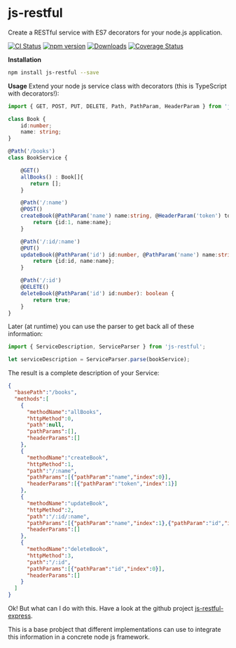 # js-restful
Create a RESTful service with ES7 decorators for your node.js application.

[![CI Status](http://img.shields.io/travis/mseemann/js-restful.svg?style=flat)](https://travis-ci.org/mseemann/js-restful)
[![npm version](https://badge.fury.io/js/js-restful.svg)](http://badge.fury.io/js/js-restful)
[![Downloads](http://img.shields.io/npm/dm/js-restful.svg)](https://npmjs.org/package/js-restful)
[![Coverage Status](https://coveralls.io/repos/github/mseemann/js-restful/badge.svg?branch=master)](https://coveralls.io/github/mseemann/js-restful?branch=master)


**Installation**
```bash
npm install js-restful --save
```

**Usage**
Extend your node js service class with decorators (this is TypeScript with decorators!):

```typescript
import { GET, POST, PUT, DELETE, Path, PathParam, HeaderParam } from 'js-restful';

class Book {
    id:number;
    name: string;
}

@Path('/books')
class BookService {

    @GET()
    allBooks() : Book[]{
       return [];
    }

    @Path('/:name')
    @POST()
    createBook(@PathParam('name') name:string, @HeaderParam('token') token:string) :Book {
        return {id:1, name:name};
    }

    @Path('/:id/:name')
    @PUT()
    updateBook(@PathParam('id') id:number, @PathParam('name') name:string) : Book {
        return {id:id, name:name};
    }

    @Path('/:id')
    @DELETE()
    deleteBook(@PathParam('id') id:number): boolean {
        return true;
    }
}
```
Later (at runtime) you can use the parser to get back all of these information:

```typescript
import { ServiceDescription, ServiceParser } from 'js-restful';

let serviceDescription = ServiceParser.parse(bookService);

```

The result is a complete description of your Service:

```json
{
  "basePath":"/books",
  "methods":[
    {
      "methodName":"allBooks",
      "httpMethod":0,
      "path":null,
      "pathParams":[],
      "headerParams":[]
    },
    {
      "methodName":"createBook",
      "httpMethod":1,
      "path":"/:name",
      "pathParams":[{"pathParam":"name","index":0}],
      "headerParams":[{"pathParam":"token","index":1}]
    },
    {
      "methodName":"updateBook",
      "httpMethod":2,
      "path":"/:id/:name",
      "pathParams":[{"pathParam":"name","index":1},{"pathParam":"id","index":0}],
      "headerParams":[]
    },
    {
      "methodName":"deleteBook",
      "httpMethod":3,
      "path":"/:id",
      "pathParams":[{"pathParam":"id","index":0}],
      "headerParams":[]
    }
  ]
}
```

Ok! But what can I do with this. Have a look at the github project [js-restful-express](https://github.com/mseemann/js-restful-express).

This is a base probject that different implementations can use to integrate this information in a concrete node js framework.